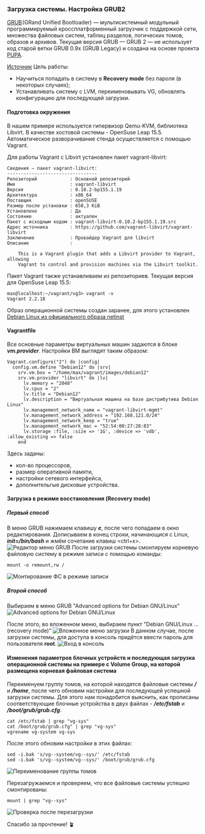 ### Загрузка системы. Настройка GRUB2
[GRUB](https://www.gnu.org/software/grub/) (GRand Unified Bootloader) — мультисистемный модульный программируемый кроссплатформенный загрузчик с поддержкой сети, множества файловых систем, таблиц разделов, логических томов, образов и архивов.
Текущая версия GRUB — GRUB 2 — не использует код старой ветки GRUB 0.9x (GRUB Legacy) и создана на основе проекта [PUPA](https://www.nongnu.org/pupa/). 

[Источник](https://wiki.archlinux.org/title/GRUB_(%D0%A0%D1%83%D1%81%D1%81%D0%BA%D0%B8%D0%B9))
Цель работы:
  - Научиться попадать в систему в **Recovery mode** без пароля (в некоторых случаях);
  - Устанавливать систему с LVM, переименовывать VG, обновлять конфигурацию для последующей загрузки.

#### Подготовка окружения
В нашем примере используется гипервизор Qemu-KVM, библиотека Libvirt. В качестве хостовой системы - OpenSuse Leap 15.5. Автоматическое разворачивание стенда осуществляется с помощью Vagrant.

Для работы Vagrant с Libvirt установлен пакет vagrant-libvirt:
```
Сведения — пакет vagrant-libvirt:
---------------------------------
Репозиторий            : Основной репозиторий
Имя                    : vagrant-libvirt
Версия                 : 0.10.2-bp155.1.19
Архитектура            : x86_64
Поставщик              : openSUSE
Размер после установки : 658,3 KiB
Установлено            : Да
Состояние              : актуален
Пакет с исходным кодом : vagrant-libvirt-0.10.2-bp155.1.19.src
Адрес источника        : https://github.com/vagrant-libvirt/vagrant-libvirt
Заключение             : Провайдер Vagrant для libvirt
Описание               : 

    This is a Vagrant plugin that adds a Libvirt provider to Vagrant, allowing
    Vagrant to control and provision machines via the Libvirt toolkit.
```
Пакет Vagrant также устанавливаем из репозиториев. Текущая версия для OpenSuse Leap 15.5:
```
max@localhost:~/vagrant/vg3> vagrant -v
Vagrant 2.2.18
```
Образ операционной системы создан заранее, для этого установлен [Debian Linux из официального образа netinst](https://www.debian.org/distrib/netinst)

#### Vagrantfile
Все основные параметры виртуальных машин задаются в блоке ***vm.provider***. Настройки ВМ выглядят таким образом:
```
Vagrant.configure("2") do |config|
  config.vm.define "Debian12" do |srv|
    srv.vm.box = "/home/max/vagrant/images/debian12"
    srv.vm.provider "libvirt" do |lv|
      lv.memory = "2048"
      lv.cpus = "2"
      lv.title = "Debian12"
      lv.description = "Виртуальная машина на базе дистрибутива Debian Linux"
      lv.management_network_name = "vagrant-libvirt-mgmt"
      lv.management_network_address = "192.168.121.0/24"
      lv.management_network_keep = "true"
      lv.management_network_mac = "52:54:00:27:28:83"
      lv.storage :file, :size => '1G', :device => 'vdb', :allow_existing => false
    end
```
Здесь заданы:
  - кол-во процессоров,
  - размер оперативной памяти,
  - настройки сетевого интерфейса,
  - дополнительгые дисковые устройства.

#### Загрузка в режиме восстановления (Recovery mode)
##### Первый способ
В меню GRUB нажимаем клавишу ***e***, после чего попадаем в окно редактирования. Дописываем в конец строки, начинающися с Linux, ***init=/bin/bash*** и жмём сочетание клавиш <ctrl+x>.
![Редактор меню GRUB](Screenshot_20240724_1.png)
После загрузки системы смонтируем корневую файловую систему в режиме записи с помощью команды:
```
mount -o remount,rw /
```
![Монтирование ФС в режиме записи](Screenshot_20240724_2.png)

##### Второй способ
Выбираем в меню GRUB "Advanced options for Debian GNU/Linux"
![Advanced options for Debian GNU/Linux](Screenshot_20240724_3.png)

После этого, во вложенном меню, выбираем пункт "Debian GNU/Linux ... (recovery mode)"
![Вложенное меню загрузки](Screenshot_20240724_4.png)
В данном случае, после загрузки системы, для доступа в консоль придётся ввести пароль для пользователя **root**.
![Вход в консоль](Screenshot_20240724_5.png)

#### Изменения параметров блочных устройств и последующая загрузка операционной системы на примере с Volume Group, на которой размещена корневая файловая система
Переименуем группу томов, на которой находятся файловые системы ***/*** и ***/home***, после чего обновим настройки для последующей успешной загрузки системы. 
Для этого нам понадобится выяснить, как прописаны соответствующие блочные устройства в двух файлах - ***/etc/fstab*** и ***/boot/grub/grub.cfg***.
```
cat /etc/fstab | grep "vg-sys"
cat /boot/grub/grub.cfg" | grep "vg-sys"
vgrename vg-system vg-sys
```
После этого обновим настройки в этих файлах:
```
sed -i.bak 's/vg--system/vg--sys/' /etc/fstab
sed -i.bak 's/vg--system/vg--sys/' /boot/grub/grub.cfg
```
![Переименование группы томов](Screenshot_20240724_6.png)

Перезагружаемся и проверяем, что все файловые системы успешно смонтированы:
```
mount | grep "vg--sys"
```
![Проверка после перезагрузки](Screenshot_20240724_7.png)

Спасибо за прочтение! :potted_plant:
